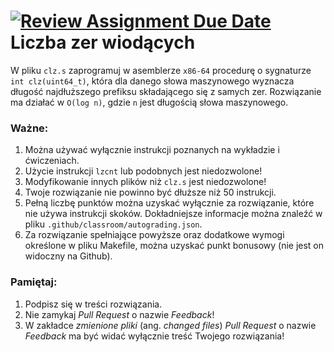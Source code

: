 [![Review Assignment Due Date](https://classroom.github.com/assets/deadline-readme-button-24ddc0f5d75046c5622901739e7c5dd533143b0c8e959d652212380cedb1ea36.svg)](https://classroom.github.com/a/xzTHDyVB)
Liczba zer wiodących
===

W pliku `clz.s` zaprogramuj w asemblerze `x86-64` procedurę o sygnaturze
`int clz(uint64_t)`, która dla danego słowa maszynowego wyznacza długość
najdłuższego prefiksu składającego się z samych zer. Rozwiązanie ma działać w
`O(log n)`, gdzie `n` jest długością słowa maszynowego.

### Ważne:

1. Można używać wyłącznie instrukcji poznanych na wykładzie i ćwiczeniach.
2. Użycie instrukcji `lzcnt` lub podobnych jest niedozwolone!
3. Modyfikowanie innych plików niż `clz.s` jest niedozwolone!
4. Twoje rozwiązanie nie powinno być dłuższe niż 50 instrukcji.
5. Pełną liczbę punktów można uzyskać wyłącznie za rozwiązanie, które nie 
używa instrukcji skoków. Dokładniejsze informacje można znaleźć w pliku 
`.github/classroom/autograding.json`.
6. Za rozwiązanie spełniające powyższe oraz dodatkowe wymogi określone 
w pliku Makefile, można uzyskać punkt bonusowy (nie jest on widoczny na 
Github).

### Pamiętaj:

1. Podpisz się w treści rozwiązania.
2. Nie zamykaj _Pull Request_ o nazwie _Feedback_!
3. W zakładce _zmienione pliki_ (ang. _changed files_) _Pull Request_ o nazwie
   _Feedback_ ma być widać wyłącznie treść Twojego rozwiązania!
